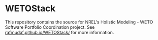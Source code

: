 
# WETOStack

This repository contains the source for NREL's Holistic Modeling - WETO Software Portfolio
Coordination project. See [rafmudaf.github.io/WETOStack/](https://rafmudaf.github.io/WETOStack/) for
more information.

